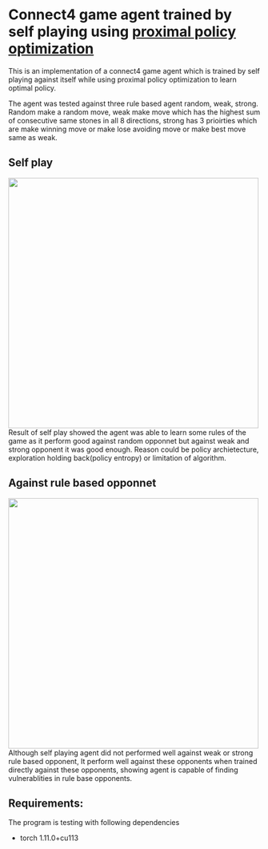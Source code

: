 # Connect4 game agent trained by self playing using [proximal policy optimization](https://arxiv.org/abs/1707.06347)
This is an implementation of a connect4 game agent which is trained by self playing against itself while using proximal policy optimization to learn optimal policy.

The agent was tested against three rule based agent random, weak, strong. Random make a random move, weak make move which has the highest sum of consecutive same stones in all 8 directions, strong has 3 prioirties which are make winning move or make lose avoiding move or make best move same as weak.

## Self play
<img src="https://i.imgur.com/sKG4Lgo.png" width="500" >
<br/>
Result of self play showed the agent was able to learn some rules of the game as it perform good against random opponnet but against weak and strong opponent it was good enough. Reason could be policy archietecture, exploration holding back(policy entropy) or limitation of algorithm.

## Against rule based opponnet
<img src="https://i.imgur.com/N76Zg36.png" width="500" >
<br/>
Although self playing agent did not performed well against weak or strong rule based opponent, It perform well against these opponents when trained directly against these opponents, showing agent is capable of finding vulnerablities in rule base opponents.

## Requirements:
The program is testing with following dependencies
- torch   1.11.0+cu113